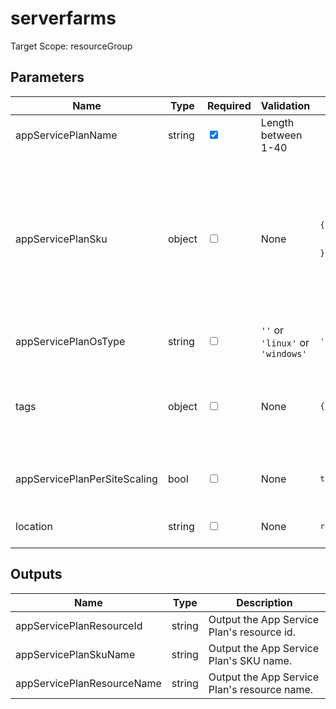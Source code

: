 # serverfarms

Target Scope: resourceGroup

## Parameters
| Name | Type | Required | Validation | Default value | Description |
| -- |  -- | -- | -- | -- | -- |
| appServicePlanName | string | <input type="checkbox" checked> | Length between 1-40 | <pre></pre> | The resourcename for the app service plan to upsert. |
| appServicePlanSku | object | <input type="checkbox"> | None | <pre>{<br>  name: 'P1v3'<br>  capacity: 1<br>}</pre> | The sku object for this app service plan. For object format, refer to https://docs.microsoft.com/en-us/azure/templates/microsoft.web/serverfarms?tabs=bicep#skudescription.<br>Defaults to:<br>{<br>&nbsp;&nbsp;&nbsp;name: 'P1v3'<br>&nbsp;&nbsp;&nbsp;capacity: 1<br>}<br>Valid SKU names (at the time of writing) are: B1, B2, B3, D1, F1, FREE, I1, I1v2, I2, I2v2, I3, I3v2, P1V2, P1V3, P2V2, P2V3, P3V2, P3V3, S1, S2, S3, SHARED, WS1, WS2, WS3 |
| appServicePlanOsType | string | <input type="checkbox"> | `''` or `'linux'` or `'windows'` | <pre>'linux'</pre> | The OS type for this app service plan. |
| tags | object | <input type="checkbox"> | None | <pre>{}</pre> | The tags to apply to this resource. This is an object with key/value pairs.<br>Example:<br>{<br>&nbsp;&nbsp;&nbsp;FirstTag: myvalue<br>&nbsp;&nbsp;&nbsp;SecondTag: another value<br>} |
| appServicePlanPerSiteScaling | bool | <input type="checkbox"> | None | <pre>true</pre> | If true, apps assigned to this App Service plan can be scaled independently.<br>If false, apps assigned to this App Service plan will scale to all instances of the plan. |
| location | string | <input type="checkbox"> | None | <pre>resourceGroup().location</pre> | Specifies the Azure location where the resource should be created. Defaults to the resourcegroup location. |
## Outputs
| Name | Type | Description |
| -- |  -- | -- |
| appServicePlanResourceId | string | Output the App Service Plan\'s resource id. |
| appServicePlanSkuName | string | Output the App Service Plan\'s SKU name. |
| appServicePlanResourceName | string | Output the App Service Plan\'s resource name. |

